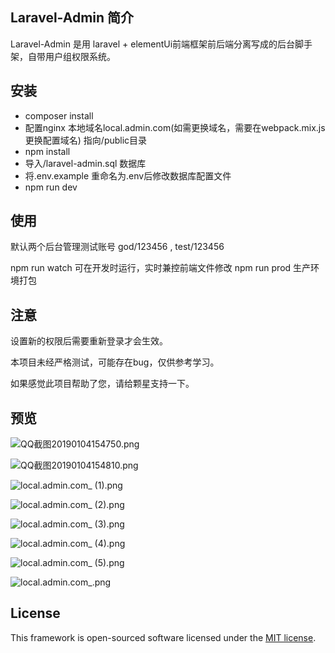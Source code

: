 ## Laravel-Admin 简介

Laravel-Admin 是用 laravel + elementUi前端框架前后端分离写成的后台脚手架，自带用户组权限系统。

## 安装

- composer install  
- 配置nginx 本地域名local.admin.com(如需更换域名，需要在webpack.mix.js更换配置域名) 指向/public目录 
- npm install
- 导入/laravel-admin.sql 数据库
- 将.env.example 重命名为.env后修改数据库配置文件
- npm run dev


## 使用

默认两个后台管理测试账号 god/123456 , test/123456

npm run watch 可在开发时运行，实时兼控前端文件修改
npm run prod 生产环境打包

## 注意

设置新的权限后需要重新登录才会生效。

本项目未经严格测试，可能存在bug，仅供参考学习。

如果感觉此项目帮助了您，请给颗星支持一下。


## 预览

![QQ截图20190104154750.png](https://upload-images.jianshu.io/upload_images/5993750-efa7105bce3ea3f1.png?imageMogr2/auto-orient/strip%7CimageView2/2/w/1240)

![QQ截图20190104154810.png](https://upload-images.jianshu.io/upload_images/5993750-095b4f98baf3d11b.png?imageMogr2/auto-orient/strip%7CimageView2/2/w/1240)

![local.admin.com_ (1).png](https://upload-images.jianshu.io/upload_images/5993750-a7d8e236d40f9aae.png?imageMogr2/auto-orient/strip%7CimageView2/2/w/1240)

![local.admin.com_ (2).png](https://upload-images.jianshu.io/upload_images/5993750-828a05bbed3e6147.png?imageMogr2/auto-orient/strip%7CimageView2/2/w/1240)

![local.admin.com_ (3).png](https://upload-images.jianshu.io/upload_images/5993750-2a0cf73c76182630.png?imageMogr2/auto-orient/strip%7CimageView2/2/w/1240)

![local.admin.com_ (4).png](https://upload-images.jianshu.io/upload_images/5993750-e9f82bf6dd4a91d6.png?imageMogr2/auto-orient/strip%7CimageView2/2/w/1240)

![local.admin.com_ (5).png](https://upload-images.jianshu.io/upload_images/5993750-eb09998fe5f3b241.png?imageMogr2/auto-orient/strip%7CimageView2/2/w/1240)

![local.admin.com_.png](https://upload-images.jianshu.io/upload_images/5993750-d6842511602b283e.png?imageMogr2/auto-orient/strip%7CimageView2/2/w/1240)

## License

This framework is open-sourced software licensed under the [MIT license](https://opensource.org/licenses/MIT).
